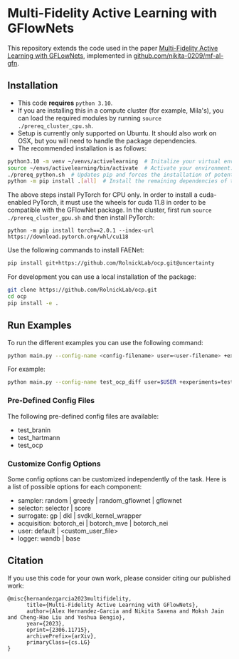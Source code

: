 # Multi-Fidelity Active Learning with GFlowNets

This repository extends the code used in the paper [Multi-Fidelity Active Learning with GFLowNets](http://arxiv.org/abs/2306.11715), implemented in [github.com/nikita-0209/mf-al-gfn](https://github.com/nikita-0209/mf-al-gfn).

## Installation

+ This code **requires** `python 3.10`.
+ If you are installing this in a compute cluster (for example, Mila's), you can load the required modules by running `source ./prereq_cluster_cpu.sh`.
+ Setup is currently only supported on Ubuntu. It should also work on OSX, but you will need to handle the package dependencies.
+ The recommended installation is as follows:

```bash
python3.10 -m venv ~/venvs/activelearning  # Initalize your virtual env.
source ~/envs/activelearning/bin/activate  # Activate your environment.
./prereq_python.sh  # Updates pip and forces the installation of potentially problematic libraries
python -m pip install .[all]  # Install the remaining dependencies of this package.
```

The above steps install PyTorch for CPU only. In order to install a cuda-enabled PyTorch, it must use the wheels for cuda 11.8 in order to be compatible with the GFlowNet package. In the cluster, first run `source ./prereq_cluster_gpu.sh` and then install PyTorch:

```
python -m pip install torch==2.0.1 --index-url https://download.pytorch.org/whl/cu118
```

Use the following commands to install FAENet:

```bash
pip install git+https://github.com/RolnickLab/ocp.git@uncertainty
```

For development you can use a local installation of the package:

```bash
git clone https://github.com/RolnickLab/ocp.git
cd ocp
pip install -e .
```

## Run Examples
To run the different examples you can use the following command:

```bash
python main.py --config-name <config-filename> user=<user-filename> +experiments=<expeirment-filename>
```

For example:
```bash
python main.py --config-name test_ocp_diff user=$USER +experiments=test_ocp_diff/hummingbird
```

### Pre-Defined Config Files
The following pre-defined config files are available:
- test_branin
- test_hartmann
- test_ocp

### Customize Config Options
Some config options can be customized independently of the task. Here is a list of possible options for each component:
- sampler: random | greedy | random_gflownet | gflownet
- selector: selector | score
- surrogate: gp | dkl | svdkl_kernel_wrapper
- acquisition: botorch_ei | botorch_mve | botorch_nei
- user: default | <custom_user_file>
- logger: wandb | base


## Citation
If you use this code for your own work, please consider citing our published work:
```
@misc{hernandezgarcia2023multifidelity,
      title={Multi-Fidelity Active Learning with GFlowNets}, 
      author={Alex Hernandez-Garcia and Nikita Saxena and Moksh Jain and Cheng-Hao Liu and Yoshua Bengio},
      year={2023},
      eprint={2306.11715},
      archivePrefix={arXiv},
      primaryClass={cs.LG}
}
```
